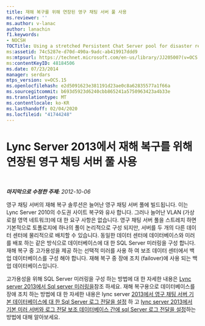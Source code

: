 ```yaml
---
title: 재해 복구를 위해 연장된 영구 채팅 서버 풀 사용
ms.reviewer: ''
ms.author: v-lanac
author: lanachin
f1.keywords:
- NOCSH
TOCTitle: Using a stretched Persistent Chat Server pool for disaster recovery
ms:assetid: 74c5287e-d70d-490a-9adc-ab419917ddd9
ms:mtpsurl: https://technet.microsoft.com/en-us/library/JJ205007(v=OCS.15)
ms:contentKeyID: 48184506
ms.date: 07/23/2014
manager: serdars
mtps_version: v=OCS.15
ms.openlocfilehash: e2d5091623e381191d23ae0c8a62835577a1f66a
ms.sourcegitcommit: b693d5923d6240cbb865241a5750963423a4b33e
ms.translationtype: MT
ms.contentlocale: ko-KR
ms.lasthandoff: 02/04/2020
ms.locfileid: "41744248"
---
```

<div data-xmlns="http://www.w3.org/1999/xhtml">

<div class="topic" data-xmlns="http://www.w3.org/1999/xhtml" data-msxsl="urn:schemas-microsoft-com:xslt" data-cs="https://msdn.microsoft.com/">

<div data-asp="https://msdn2.microsoft.com/asp">

# <a name="using-a-stretched-persistent-chat-server-pool-for-disaster-recovery-in-lync-server-2013"></a>Lync Server 2013에서 재해 복구를 위해 연장된 영구 채팅 서버 풀 사용

</div>

<div id="mainSection">

<div id="mainBody">

<span> </span>

_**마지막으로 수정한 주제:** 2012-10-06_

영구 채팅 서버의 재해 복구 솔루션은 늘어난 영구 채팅 서버 풀에 빌드됩니다. 이는 Lync Server 2010의 수도권 사이트 복구와 유사 합니다. 그러나 늘어난 VLAN (가상 로컬 영역 네트워크)에 대 한 요구 사항은 없습니다. 영구 채팅 서버 풀을 스트레치 하면 기본적으로 토폴로지에 하나의 풀이 논리적으로 구성 되지만, 서버를 두 개의 다른 데이터 센터에 물리적으로 배치할 수 있습니다. 동일한 데이터 센터에 데이터베이스와 미러를 배포 하는 같은 방식으로 데이터베이스에 대 한 SQL Server 미러링을 구성 합니다. 재해 복구 중 고가용성을 제공 하는 선택적 미러를 사용 하 여 보조 데이터 센터에서 백업 데이터베이스를 구성 해야 합니다. 재해 복구 중 장애 조치 (failover)에 사용 되는 백업 데이터베이스입니다.

고가용성을 위해 SQL Server 미러링을 구성 하는 방법에 대 한 자세한 내용은 [Lync server 2013에서 Sql server 미러링을](lync-server-2013-sql-server-mirroring.md)참조 하세요. 재해 복구용으로 데이터베이스를 장애 조치 하는 방법에 대 한 자세한 내용은 lync server [2013에서 영구 채팅 서버 기본 데이터베이스에 대 한 Sql Server 로그 전달을 설정](lync-server-2013-setting-up-sql-server-log-shipping-for-the-persistent-chat-server-primary-database.md) 하 고 [lync server 2013에서 기본 미러 서버와 로그 전달 보조 데이터베이스 간에 sql Server 로그 전달을 설정](lync-server-2013-set-up-log-shipping-secondary-database.md)하는 방법에 대해 알아보세요.

</div>

<span> </span>

</div>

</div>

</div>

